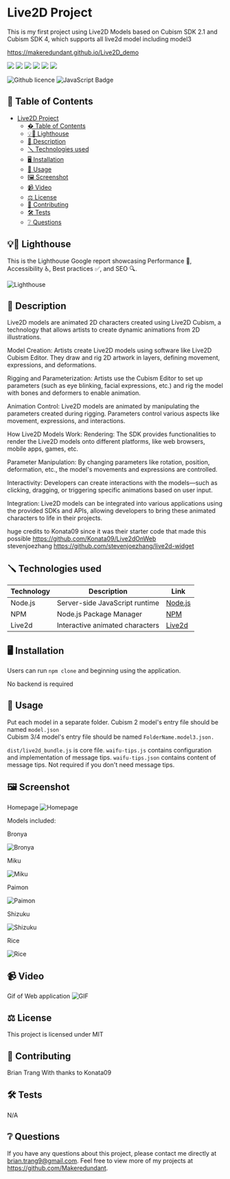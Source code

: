 # Live2D Project
This is my first project using Live2D Models based on Cubism SDK 2.1 and Cubism SDK 4, which supports all live2d model including model3

https://makeredundant.github.io/Live2D_demo  

![](https://forthebadge.com/images/badges/built-with-love.svg)
![](https://forthebadge.com/images/badges/uses-html.svg)
![](https://forthebadge.com/images/badges/made-with-javascript.svg)
![](https://forthebadge.com/images/badges/contains-cat-gifs.svg)
![](https://forthebadge.com/images/badges/powered-by-electricity.svg)
![](https://forthebadge.com/images/badges/makes-people-smile.svg)

![Github licence](http://img.shields.io/badge/license-MIT-blue.svg)
![JavaScript Badge](https://img.shields.io/badge/JavaScript-100%25-yellow.svg)

## 📓 Table of Contents
- [Live2D Project](#live2d-project)
  - [� Table of Contents](#-table-of-contents)
  - [💡🏡 Lighthouse](#-lighthouse)
  - [📄 Description](#-description)
  - [🪛 Technologies used](#-technologies-used)
  - [🖥️ Installation](#️-installation)
  - [💬 Usage](#-usage)
  - [🖼️ Screenshot](#️-screenshot)
  - [📹 Video](#-video)
  - [⚖️ License](#️-license)
  - [🤝 Contributing](#-contributing)
  - [🛠️ Tests](#️-tests)
  - [❔ Questions](#-questions)

## 💡🏡 Lighthouse
This is the Lighthouse Google report showcasing Performance 🚀, Accessibility ♿️, Best practices ✅, and SEO 🔍.

![Lighthouse](./assets/Lighthouse-Portfolio.png)

## 📄 Description 
Live2D models are animated 2D characters created using Live2D Cubism, a technology that allows artists to create dynamic animations from 2D illustrations. 

Model Creation: Artists create Live2D models using software like Live2D Cubism Editor. They draw and rig 2D artwork in layers, defining movement, expressions, and deformations.

Rigging and Parameterization: Artists use the Cubism Editor to set up parameters (such as eye blinking, facial expressions, etc.) and rig the model with bones and deformers to enable animation.

Animation Control: Live2D models are animated by manipulating the parameters created during rigging. Parameters control various aspects like movement, expressions, and interactions.

How Live2D Models Work:
Rendering: The SDK provides functionalities to render the Live2D models onto different platforms, like web browsers, mobile apps, games, etc.

Parameter Manipulation: By changing parameters like rotation, position, deformation, etc., the model's movements and expressions are controlled.

Interactivity: Developers can create interactions with the models—such as clicking, dragging, or triggering specific animations based on user input.

Integration: Live2D models can be integrated into various applications using the provided SDKs and APIs, allowing developers to bring these animated characters to life in their projects.

huge credits to Konata09 since it was their starter code that made this possible https://github.com/Konata09/Live2dOnWeb  
stevenjoezhang https://github.com/stevenjoezhang/live2d-widget 

## 🪛 Technologies used

| Technology   | Description                          | Link                                    |
|--------------|--------------------------------------|-----------------------------------------|
| Node.js      | Server-side JavaScript runtime        | [Node.js](https://nodejs.org/)          |
| NPM          | Node.js Package Manager              | [NPM](https://www.npmjs.com/)          |
| Live2d       | Interactive animated characters      | [Live2d](https://www.live2d.com/en/)   |



    
## 🖥️ Installation 

Users can run ```npm clone``` and beginning using the application. 

No backend is required
  
## 💬 Usage 
Put each model in a separate folder.
Cubism 2 model's entry file should be named ```model.json```  
Cubism 3/4 model's entry file should be named ```FolderName.model3.json.```

```dist/live2d_bundle.js``` is core file.
```waifu-tips.js``` contains configuration and implementation of message tips.
```waifu-tips.json``` contains content of message tips. Not required if you don't need message tips.


## 🖼️ Screenshot
Homepage
![Homepage](./assets/Live2D%20homepage.png)

Models included:

Bronya  
  
![Bronya](./assets/Bronya.png)

Miku  

![Miku](./assets/Miku.png)

Paimon  

![Paimon](./assets/Paimon.png)

Shizuku  

![Shizuku](./assets/Shizuku.png)

Rice  

![Rice](./assets/Rice.png)

## 📹 Video
Gif of Web application
![GIF](./assets/Live2d.gif)
  
## ⚖️ License 
This project is licensed under MIT
  
## 🤝 Contributing 
Brian Trang
With thanks to Konata09
  
## 🛠️ Tests
N/A
 
## ❔ Questions
If you have any questions about this project, please contact me directly at brian.trang9@gmail.com. Feel free to view more of my projects at https://github.com/Makeredundant.